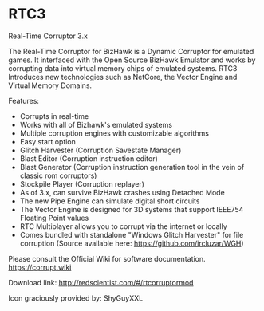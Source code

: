 # RTC3
Real-Time Corruptor 3.x

The Real-Time Corruptor for BizHawk is a Dynamic Corruptor for emulated games. It interfaced with the Open Source BizHawk Emulator and works by corrupting data into virtual memory chips of emulated systems. RTC3 Introduces new technologies such as NetCore, the Vector Engine and Virtual Memory Domains.

Features:
- Corrupts in real-time
- Works with all of Bizhawk's emulated systems
- Multiple corruption engines with customizable algorithms
- Easy start option
- Glitch Harvester (Corruption Savestate Manager)
- Blast Editor (Corruption instruction editor)
- Blast Generator (Corruption instruction generation tool in the vein of classic rom corruptors)
- Stockpile Player (Corruption replayer)
- As of 3.x, can survive BizHawk crashes using Detached Mode
- The new Pipe Engine can simulate digital short circuits
- The Vector Engine is designed for 3D systems that support IEEE754 Floating Point values
- RTC Multiplayer allows you to corrupt via the internet or locally
- Comes bundled with standalone "Windows Glitch Harvester" for file corruption (Source available here: https://github.com/ircluzar/WGH)

Please consult the Official Wiki for software documentation. https://corrupt.wiki

Download link: http://redscientist.com/#/rtcorruptormod


Icon graciously provided by: ShyGuyXXL